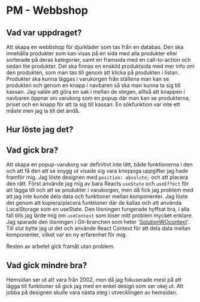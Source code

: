 # PM - Webbshop

## Vad var uppdraget?
Att skapa en webbshop för djurkläder som tas från en databas. Den ska innehålla produkter som kan visas på en sida med alla produkter eller sorterade på deras kategorier, samt en framsida med en call-to-action och sedan lite produkter. Det ska finnas en enskild produktsida med mer info om den produkten, som man tas till genom att klicka på produkten i listan. Produkter ska kunna läggas i varukorgen från ställena man kan se produkten och genom en knapp i navbaren så ska man kunna ta sig till kassan. Jag valde att göra en sak i mellan de stegen, alltså att knappen i navbaren öppnar sin varukorg som en popup där man kan se produkterna, priset och en knapp för att ta sig till kassan. En sökfunktion var inte ett måste men jag la till det ändå.

## Hur löste jag det?


## Vad gick bra?
Att skapa en popup-varukorg var definitivt inte lätt, både funktionerna i den och att få den att se snygg ut visade sig vara kneppiga uppgifter jag hade framför mig. Jag löste designen med ```position: absolute;``` och att placera den rätt. Först använde jag mig av bara Reacts ```useState``` och ```useEffect``` för att lägga till och att se produkter i varukorgen, men då fick jag problem med att jag inte kunde dela data och funktioner mellan komponenter. Jag löste det genom att kopiera/placera funktioner där de kallas och att använda LocalStorage som en useState. Den lösningen fungerade hyffsat bra, i alla fall tills jag lärde mig om ```useContext``` som löser mitt problem mycket enklare. Jag sparade den lösningen i Git-branchen som heter '[SolutionWOcontext](https://github.com/Hjalmar-Lundmark/te4-shop-prototype/tree/SolutionWOcontext)'. Till slut bytte jag ut det och använde React Context för att dela data mellan komponenter, vilket var en ny erfarenhet för mig.

Resten av arbetet gick framåt utan problem. 

## Vad gick mindre bra?
Hemsidan ser ut att vara från 2002, men då jag fokuserade mest på att lägga till funktioner så gick jag med en enkel design som ser okej ut. Att jobba på designen skulle vara nästa steg i utvecklingen av hemsidan.
